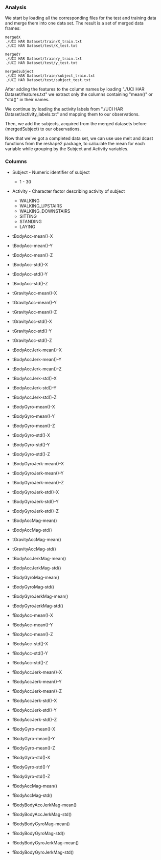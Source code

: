 
### Analysis

We start by loading all the corresponding files for the test and training data and merge them into one data set.
The result is a set of merged data frames:

	mergedX
	./UCI HAR Dataset/train/X_train.txt
	./UCI HAR Dataset/test/X_test.txt

	mergedY
	./UCI HAR Dataset/train/y_train.txt
	./UCI HAR Dataset/test/y_test.txt

	mergedSubject
	./UCI HAR Dataset/train/subject_train.txt
	./UCI HAR Dataset/test/subject_test.txt
 
After adding the features to the column names by loading "./UCI HAR Dataset/features.txt" we extract only the columns containing "mean()" or "std()" in their names.

We continue by loading the activity labels from "./UCI HAR Dataset/activity_labels.txt" and mapping them to our observations.

Then, we add the subjects, acquired from the merged datasets before (mergedSubject) to our observations.

Now that we've got a completed data set, we can use use melt and dcast functions from the reshape2 package, to calculate the mean for each variable while grouping by the Subject and Activity variables.


### Columns

* Subject						-	Numeric identifier of subject

	* 1 - 30

* Activity						-	Character factor describing activity of subject

	* WALKING
	* WALKING_UPSTAIRS
	* WALKING_DOWNSTAIRS
	* SITTING
	* STANDING
	* LAYING

* tBodyAcc-mean()-X
* tBodyAcc-mean()-Y
* tBodyAcc-mean()-Z
* tBodyAcc-std()-X 
* tBodyAcc-std()-Y 
* tBodyAcc-std()-Z 
* tGravityAcc-mean()-X
* tGravityAcc-mean()-Y
* tGravityAcc-mean()-Z
* tGravityAcc-std()-X
* tGravityAcc-std()-Y
* tGravityAcc-std()-Z
* tBodyAccJerk-mean()-X
* tBodyAccJerk-mean()-Y
* tBodyAccJerk-mean()-Z
* tBodyAccJerk-std()-X
* tBodyAccJerk-std()-Y
* tBodyAccJerk-std()-Z
* tBodyGyro-mean()-X
* tBodyGyro-mean()-Y
* tBodyGyro-mean()-Z
* tBodyGyro-std()-X
* tBodyGyro-std()-Y
* tBodyGyro-std()-Z
* tBodyGyroJerk-mean()-X
* tBodyGyroJerk-mean()-Y
* tBodyGyroJerk-mean()-Z
* tBodyGyroJerk-std()-X
* tBodyGyroJerk-std()-Y
* tBodyGyroJerk-std()-Z
* tBodyAccMag-mean() 
* tBodyAccMag-std()
* tGravityAccMag-mean()
* tGravityAccMag-std()
* tBodyAccJerkMag-mean()
* tBodyAccJerkMag-std()
* tBodyGyroMag-mean()
* tBodyGyroMag-std()
* tBodyGyroJerkMag-mean()
* tBodyGyroJerkMag-std()
* fBodyAcc-mean()-X
* fBodyAcc-mean()-Y
* fBodyAcc-mean()-Z
* fBodyAcc-std()-X
* fBodyAcc-std()-Y
* fBodyAcc-std()-Z
* fBodyAccJerk-mean()-X
* fBodyAccJerk-mean()-Y
* fBodyAccJerk-mean()-Z
* fBodyAccJerk-std()-X
* fBodyAccJerk-std()-Y
* fBodyAccJerk-std()-Z
* fBodyGyro-mean()-X
* fBodyGyro-mean()-Y
* fBodyGyro-mean()-Z
* fBodyGyro-std()-X
* fBodyGyro-std()-Y
* fBodyGyro-std()-Z
* fBodyAccMag-mean()
* fBodyAccMag-std()
* fBodyBodyAccJerkMag-mean()
* fBodyBodyAccJerkMag-std()
* fBodyBodyGyroMag-mean()
* fBodyBodyGyroMag-std()
* fBodyBodyGyroJerkMag-mean()
* fBodyBodyGyroJerkMag-std()